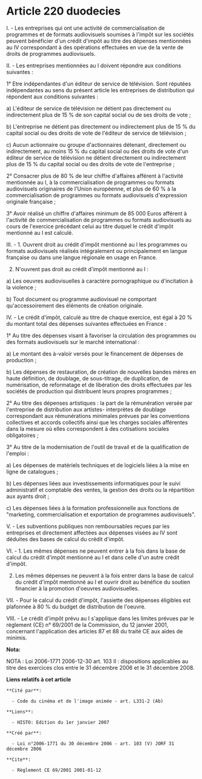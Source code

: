 # Article 220 duodecies

I. - Les entreprises qui ont une activité de commercialisation de programmes et de formats audiovisuels soumises à l'impôt
sur les sociétés peuvent bénéficier d'un crédit d'impôt au titre des dépenses mentionnées au IV correspondant à des
opérations effectuées en vue de la vente de droits de programmes audiovisuels.

II. - Les entreprises mentionnées au I doivent répondre aux conditions suivantes :

1° Etre indépendantes d'un éditeur de service de télévision. Sont réputées indépendantes au sens du présent article les
entreprises de distribution qui répondent aux conditions suivantes :

a) L'éditeur de service de télévision ne détient pas directement ou indirectement plus de 15 % de son capital social ou de
ses droits de vote ;

b) L'entreprise ne détient pas directement ou indirectement plus de 15 % du capital social ou des droits de vote de l'éditeur
de service de télévision ;

c) Aucun actionnaire ou groupe d'actionnaires détenant, directement ou indirectement, au moins 15 % du capital social ou des
droits de vote d'un éditeur de service de télévision ne détient directement ou indirectement plus de 15 % du capital social
ou des droits de vote de l'entreprise ;

2° Consacrer plus de 80 % de leur chiffre d'affaires afférent à l'activité mentionnée au I, à la commercialisation de
programmes ou formats audiovisuels originaires de l'Union européenne, et plus de 60 % à la commercialisation de programmes ou
formats audiovisuels d'expression originale française ;

3° Avoir réalisé un chiffre d'affaires minimum de 85 000 Euros afférent à l'activité de commercialisation de programmes ou
formats audiovisuels au cours de l'exercice précédant celui au titre duquel le crédit d'impôt mentionné au I est calculé.

III. - 1. Ouvrent droit au crédit d'impôt mentionné au I les programmes ou formats audiovisuels réalisés intégralement ou
principalement en langue française ou dans une langue régionale en usage en France.

2. N'ouvrent pas droit au crédit d'impôt mentionné au I :

a) Les oeuvres audiovisuelles à caractère pornographique ou d'incitation à la violence ;

b) Tout document ou programme audiovisuel ne comportant qu'accessoirement des éléments de création originale.

IV. - Le crédit d'impôt, calculé au titre de chaque exercice, est égal à 20 % du montant total des dépenses suivantes
effectuées en France :

1° Au titre des dépenses visant à favoriser la circulation des programmes ou des formats audiovisuels sur le marché
international :

a) Le montant des à-valoir versés pour le financement de dépenses de production ;

b) Les dépenses de restauration, de création de nouvelles bandes mères en haute définition, de doublage, de sous-titrage, de
duplication, de numérisation, de reformatage et de libération des droits effectuées par les sociétés de production qui
distribuent leurs propres programmes ;

2° Au titre des dépenses artistiques : la part de la rémunération versée par l'entreprise de distribution aux artistes-
interprètes de doublage correspondant aux rémunérations minimales prévues par les conventions collectives et accords
collectifs ainsi que les charges sociales afférentes dans la mesure où elles correspondent à des cotisations sociales
obligatoires ;

3° Au titre de la modernisation de l'outil de travail et de la qualification de l'emploi :

a) Les dépenses de matériels techniques et de logiciels liées à la mise en ligne de catalogues ;

b) Les dépenses liées aux investissements informatiques pour le suivi administratif et comptable des ventes, la gestion des
droits ou la répartition aux ayants droit ;

c) Les dépenses liées à la formation professionnelle aux fonctions de "marketing, commercialisation et exportation de
programmes audiovisuels".

V. - Les subventions publiques non remboursables reçues par les entreprises et directement affectées aux dépenses visées au
IV sont déduites des bases de calcul du crédit d'impôt.

VI. - 1. Les mêmes dépenses ne peuvent entrer à la fois dans la base de calcul du crédit d'impôt mentionné au I et dans celle
d'un autre crédit d'impôt.

2. Les mêmes dépenses ne peuvent à la fois entrer dans la base de calcul du crédit d'impôt mentionné au I et ouvrir droit au
bénéfice du soutien financier à la promotion d'oeuvres audiovisuelles.

VII. - Pour le calcul du crédit d'impôt, l'assiette des dépenses éligibles est plafonnée à 80 % du budget de distribution de
l'oeuvre.

VIII. - Le crédit d'impôt prévu au I s'applique dans les limites prévues par le règlement (CE) n° 69/2001 de la Commission,
du 12 janvier 2001, concernant l'application des articles 87 et 88 du traité CE aux aides de minimis.

**Nota:**

NOTA : Loi 2006-1771 2006-12-30 art. 103 II : dispositions applicables au titre des exercices clos entre le 31 décembre 2006
et le 31 décembre 2008.

**Liens relatifs à cet article**

	**Cité par**:

	  - Code du cinéma et de l'image animée - art. L331-2 (Ab)

	**Liens**:

	  - HISTO: Edition du 1er janvier 2007

	**Créé par**:

	  - Loi n°2006-1771 du 30 décembre 2006 - art. 103 (V) JORF 31 décembre 2006

	**Cite**:

	  - Règlement CE 69/2001 2001-01-12
